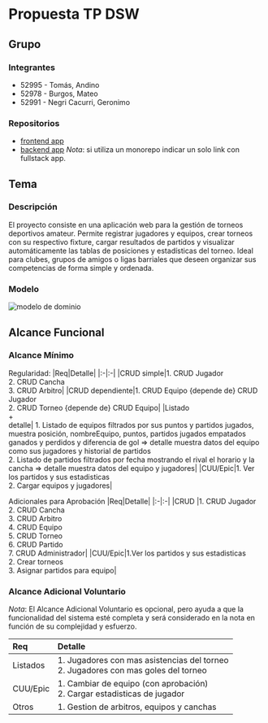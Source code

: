 # Propuesta TP DSW

## Grupo
### Integrantes
* 52995 - Tomás, Andino
* 52978 - Burgos, Mateo
* 52991 - Negri Cacurri, Geronimo

### Repositorios
* [frontend app](https://github.com/tomasandino12/frontend-TPtorneos)
* [backend app](https://github.com/tomasandino12/backend-TPtorneos)
*Nota*: si utiliza un monorepo indicar un solo link con fullstack app.

## Tema
### Descripción
El proyecto consiste en una aplicación web para la gestión de torneos deportivos amateur. Permite registrar jugadores y equipos, crear torneos con su respectivo fixture, cargar resultados de partidos y visualizar automáticamente las tablas de posiciones y estadísticas del torneo. Ideal para clubes, grupos de amigos o ligas barriales que deseen organizar sus competencias de forma simple y ordenada.

### Modelo
![modelo de dominio ](https://github.com/user-attachments/assets/30b0e679-b2fe-4bd5-9c17-b9ae8fb7a381)


## Alcance Funcional 

### Alcance Mínimo
Regularidad:
|Req|Detalle|
|:-|:-|
|CRUD simple|1. CRUD Jugador<br>2. CRUD Cancha<br>3. CRUD Arbitro|
|CRUD dependiente|1. CRUD Equipo {depende de} CRUD Jugador<br>2. CRUD Torneo {depende de} CRUD Equipo|
|Listado<br>+<br>detalle| 1. Listado de equipos filtrados por sus puntos y partidos jugados, muestra posición, nombreEquipo, puntos, partidos jugados empatados ganados y perdidos y diferencia de gol  => detalle muestra datos del equipo como sus jugadores y historial de partidos<br> 2. Listado de partidos filtrados por fecha mostrando el rival el horario y la cancha => detalle muestra datos del equipo y jugadores|
|CUU/Epic|1. Ver los partidos y sus estadisticas<br>2. Cargar equipos y jugadores|


Adicionales para Aprobación
|Req|Detalle|
|:-|:-|
|CRUD |1. CRUD Jugador<br>2. CRUD Cancha<br>3. CRUD Arbitro<br>4. CRUD Equipo<br>5. CRUD Torneo<br>6. CRUD Partido<br>7. CRUD Administrador|
|CUU/Epic|1.Ver los partidos y sus estadisticas<br>2. Crear torneos<br>3. Asignar partidos para equipo|


### Alcance Adicional Voluntario

*Nota*: El Alcance Adicional Voluntario es opcional, pero ayuda a que la funcionalidad del sistema esté completa y será considerado en la nota en función de su complejidad y esfuerzo.

|Req|Detalle|
|:-|:-|
|Listados |1. Jugadores con mas asistencias del torneo <br>2. Jugadores con mas goles del torneo|
|CUU/Epic|1. Cambiar de equipo (con aprobación)<br>2. Cargar estadisticas de jugador|
|Otros|1. Gestion de arbitros, equipos y canchas|


